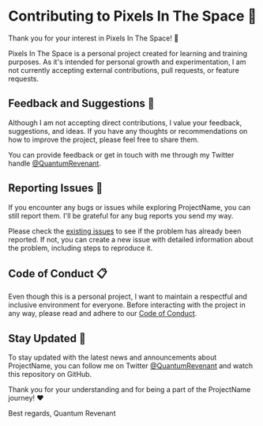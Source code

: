 # Contributing to Pixels In The Space :rocket:

Thank you for your interest in Pixels In The Space! :tada:

Pixels In The Space is a personal project created for learning and training purposes. As it's intended for personal growth and experimentation, I am not currently accepting external contributions, pull requests, or feature requests.

## Feedback and Suggestions :speech_balloon:

Although I am not accepting direct contributions, I value your feedback, suggestions, and ideas. If you have any thoughts or recommendations on how to improve the project, please feel free to share them.

You can provide feedback or get in touch with me through my Twitter handle [@QuantumRevenant](https://twitter.com/QuantumRevenant).

## Reporting Issues :bug:

If you encounter any bugs or issues while exploring ProjectName, you can still report them. I'll be grateful for any bug reports you send my way.

Please check the [existing issues](https://github.com/QuantumRevenant/PixelsInTheSpace/issues) to see if the problem has already been reported. If not, you can create a new issue with detailed information about the problem, including steps to reproduce it.

## Code of Conduct :clipboard:

Even though this is a personal project, I want to maintain a respectful and inclusive environment for everyone. Before interacting with the project in any way, please read and adhere to our [Code of Conduct](CODE_OF_CONDUCT.md).

## Stay Updated :bookmark_tabs:

To stay updated with the latest news and announcements about ProjectName, you can follow me on Twitter [@QuantumRevenant](https://twitter.com/QuantumRevenant) and watch this repository on GitHub.

Thank you for your understanding and for being a part of the ProjectName journey! :heart:

Best regards,
Quantum Revenant
